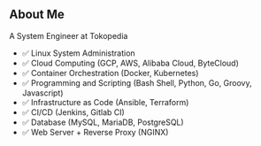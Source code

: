 ## About Me

A System Engineer at Tokopedia

- ✅ Linux System Administration
- ✅ Cloud Computing (GCP, AWS, Alibaba Cloud, ByteCloud)
- ✅ Container Orchestration (Docker, Kubernetes)
- ✅ Programming and Scripting (Bash Shell, Python, Go, Groovy, Javascript)
- ✅ Infrastructure as Code (Ansible, Terraform)
- ✅ CI/CD (Jenkins, Gitlab CI)
- ✅ Database (MySQL, MariaDB, PostgreSQL)
- ✅ Web Server + Reverse Proxy (NGINX)

<!--
**fakhriperdana/fakhriperdana** is a ✨ _special_ ✨ repository because its `README.md` (this file) appears on your GitHub profile.

Here are some ideas to get you started:

- 🔭 I’m currently working on ...
- 🌱 I’m currently learning ...
- 👯 I’m looking to collaborate on ...
- 🤔 I’m looking for help with ...
- 💬 Ask me about ...
- 📫 How to reach me: ...
- 😄 Pronouns: ...
- ⚡ Fun fact: ...
-->
